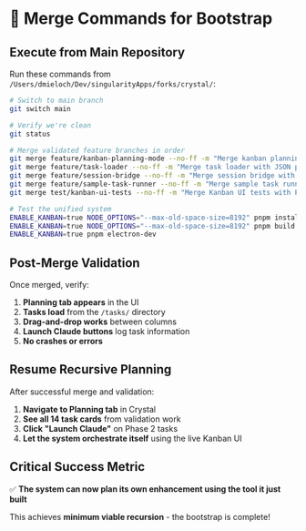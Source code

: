 # 🔄 Merge Commands for Bootstrap

## Execute from Main Repository

Run these commands from `/Users/dmieloch/Dev/singularityApps/forks/crystal/`:

```bash
# Switch to main branch
git switch main

# Verify we're clean
git status

# Merge validated feature branches in order
git merge feature/kanban-planning-mode --no-ff -m "Merge kanban planning mode with PlanningView component"
git merge feature/task-loader --no-ff -m "Merge task loader with JSON parsing and IPC integration"
git merge feature/session-bridge --no-ff -m "Merge session bridge with safe stubbing for future integration"
git merge feature/sample-task-runner --no-ff -m "Merge sample task runner with TaskCard component"
git merge test/kanban-ui-tests --no-ff -m "Merge Kanban UI tests with Playwright coverage"

# Test the unified system
ENABLE_KANBAN=true NODE_OPTIONS="--max-old-space-size=8192" pnpm install
ENABLE_KANBAN=true NODE_OPTIONS="--max-old-space-size=8192" pnpm build
ENABLE_KANBAN=true pnpm electron-dev
```

## Post-Merge Validation

Once merged, verify:

1. **Planning tab appears** in the UI
2. **Tasks load** from the `/tasks/` directory  
3. **Drag-and-drop works** between columns
4. **Launch Claude buttons** log task information
5. **No crashes or errors**

## Resume Recursive Planning

After successful merge and validation:

1. **Navigate to Planning tab** in Crystal
2. **See all 14 task cards** from validation work
3. **Click "Launch Claude"** on Phase 2 tasks
4. **Let the system orchestrate itself** using the live Kanban UI

## Critical Success Metric

✅ **The system can now plan its own enhancement using the tool it just built**

This achieves **minimum viable recursion** - the bootstrap is complete!